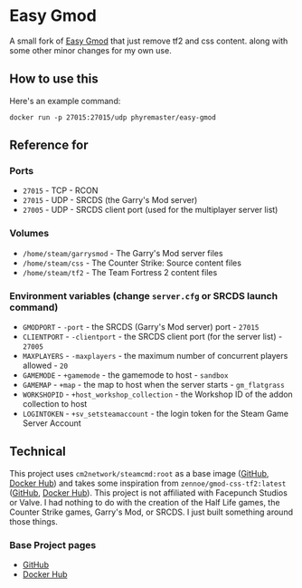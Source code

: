 # Easy Gmod
A small fork of [Easy Gmod](https://github.com/Phyremaster/easy-gmod) that just remove tf2 and css content. along with some other minor changes for my own use.

## How to use this
Here's an example command:
```
docker run -p 27015:27015/udp phyremaster/easy-gmod
```

## Reference for 
### Ports
- `27015` - TCP - RCON
- `27015` - UDP - SRCDS (the Garry's Mod server)
- `27005` - UDP - SRCDS client port (used for the multiplayer server list)

### Volumes
- `/home/steam/garrysmod` - The Garry's Mod server files
- `/home/steam/css` - The Counter Strike: Source content files
- `/home/steam/tf2` - The Team Fortress 2 content files

### Environment variables (change `server.cfg` or SRCDS launch command)
- `GMODPORT` - `-port` - the SRCDS (Garry's Mod server) port - `27015`
- `CLIENTPORT` - `-clientport` - the SRCDS client port (for the server list) - `27005`
- `MAXPLAYERS` - `-maxplayers` - the maximum number of concurrent players allowed - `20`
- `GAMEMODE` - `+gamemode` - the gamemode to host - `sandbox`
- `GAMEMAP` - `+map` - the map to host when the server starts - `gm_flatgrass`
- `WORKSHOPID` - `+host_workshop_collection` - the Workshop ID of the addon collection to host
- `LOGINTOKEN` - `+sv_setsteamaccount` - the login token for the Steam Game Server Account

## Technical
This project uses `cm2network/steamcmd:root` as a base image ([GitHub](https://github.com/CM2Walki/steamcmd), [Docker Hub](https://hub.docker.com/r/cm2network/steamcmd)) and takes some inspiration from `zennoe/gmod-css-tf2:latest` ([GitHub](https://github.com/Zennoe/docker-gameservers), [Docker Hub](https://hub.docker.com/r/zennoe/gmod-css-tf2)). This project is not affiliated with Facepunch Studios or Valve. I had nothing to do with the creation of the Half Life games, the Counter Strike games, Garry's Mod, or SRCDS. I just built something around those things.

### Base Project pages
- [GitHub](https://github.com/Phyremaster/easy-gmod)
- [Docker Hub](https://hub.docker.com/r/phyremaster/easy-gmod)
